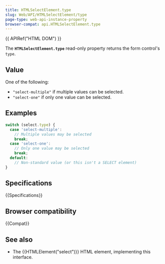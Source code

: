 ```yaml
---
title: HTMLSelectElement.type
slug: Web/API/HTMLSelectElement/type
page-type: web-api-instance-property
browser-compat: api.HTMLSelectElement.type
---
```


{{ APIRef("HTML DOM") }}

The **`HTMLSelectElement.type`**
read-only property returns the form control's `type`.

## Value

One of the following:

- `"select-multiple"` if multiple values can be selected.
- `"select-one"` if only one value can be selected.

## Examples

```js
switch (select.type) {
  case 'select-multiple':
    // Multiple values may be selected
    break;
  case 'select-one':
    // Only one value may be selected
    break;
  default:
    // Non-standard value (or this isn't a SELECT element)
}
```

## Specifications

{{Specifications}}

## Browser compatibility

{{Compat}}

## See also

- The {{HTMLElement("select")}} HTML element, implementing this interface.
